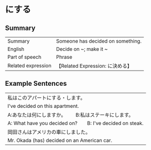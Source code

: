 # にする

## Summary

<table><tr>   <td>Summary</td>   <td>Someone has decided on something.</td></tr><tr>   <td>English</td>   <td>Decide on ~; make it ~</td></tr><tr>   <td>Part of speech</td>   <td>Phrase</td></tr><tr>   <td>Related expression</td>   <td>【Related Expression: に決める】</td></tr></table>

## Example Sentences

<table><tr><td>私はこのアパートにする・します。</td></tr><tr><td>I've decided on this apartment.</td></tr><tr><td>A:あなたは何にしますか。  B:私はステーキにします。</td></tr><tr><td>A: What have you decided on?&emsp;&emsp;B: I've decided on steak.</td></tr><tr><td>岡田さんはアメリカの車にしました。</td></tr><tr><td>Mr. Okada (has) decided on an American car.</td></tr></table>

